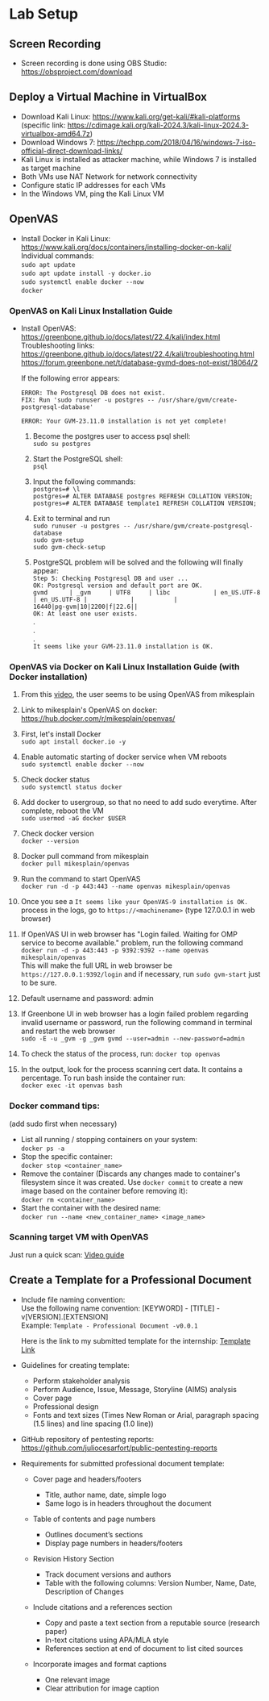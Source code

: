 # Lab Setup

## Screen Recording
- Screen recording is done using OBS Studio: https://obsproject.com/download

## Deploy a Virtual Machine in VirtualBox
- Download Kali Linux: https://www.kali.org/get-kali/#kali-platforms (specific link: https://cdimage.kali.org/kali-2024.3/kali-linux-2024.3-virtualbox-amd64.7z)
- Download Windows 7: https://techpp.com/2018/04/16/windows-7-iso-official-direct-download-links/ 
- Kali Linux is installed as attacker machine, while Windows 7 is installed as target machine
- Both VMs use NAT Network for network connectivity
- Configure static IP addresses for each VMs
- In the Windows VM, ping the Kali Linux VM

## OpenVAS
- Install Docker in Kali Linux: https://www.kali.org/docs/containers/installing-docker-on-kali/<br/>
  Individual commands:<br/>
    `sudo apt update`<br/>
    `sudo apt update install -y docker.io`<br/>
    `sudo systemctl enable docker --now`<br/>
    `docker`

### OpenVAS on Kali Linux Installation Guide
- Install OpenVAS: https://greenbone.github.io/docs/latest/22.4/kali/index.html <br/>
  Troubleshooting links:<br/>
    https://greenbone.github.io/docs/latest/22.4/kali/troubleshooting.html<br/>
    https://forum.greenbone.net/t/database-gvmd-does-not-exist/18064/2<br/>
  
  If the following error appears:<br/>

  `ERROR: The Postgresql DB does not exist.`<br/>
        `FIX: Run 'sudo runuser -u postgres -- /usr/share/gvm/create-postgresql-database'`<br/>

  `ERROR: Your GVM-23.11.0 installation is not yet complete!`<br/>
  
  1. Become the postgres user to access psql shell:<br/>
     `sudo su postgres`<br/>

  2. Start the PostgreSQL shell:<br/>
     `psql`<br/>

  3. Input the following commands:<br/>
     `postgres=# \l`<br/>
     `postgres=# ALTER DATABASE postgres REFRESH COLLATION VERSION;`<br/>
     `postgres=# ALTER DATABASE template1 REFRESH COLLATION VERSION;`<br/>

  4. Exit to terminal and run<br/>
     `sudo runuser -u postgres -- /usr/share/gvm/create-postgresql-database`<br/>
     `sudo gvm-setup`<br/>
     `sudo gvm-check-setup`<br/>

  5. PostgreSQL problem will be solved and the following will finally appear:<br/>
     `Step 5: Checking Postgresql DB and user ... `<br/>
          `OK: Postgresql version and default port are OK.`<br/>
   `gvmd      | _gvm     | UTF8     | libc            | en_US.UTF-8 | en_US.UTF-8 |            |           | `<br/>
   `16440|pg-gvm|10|2200|f|22.6||`<br/>
          `OK: At least one user exists.`<br/>
     .<br/>
     .<br/>
     .<br/>
     `It seems like your GVM-23.11.0 installation is OK.`<br/>

### OpenVAS via Docker on Kali Linux Installation Guide (with Docker installation)
  1. From this [video](https://www.youtube.com/watch?v=jZZhkrY0nOE), the user seems to be using OpenVAS from mikesplain <br/>

  2. Link to mikesplain's OpenVAS on docker: https://hub.docker.com/r/mikesplain/openvas/ <br/>

  3. First, let's install Docker <br/>
  `sudo apt install docker.io -y`
    
  4. Enable automatic starting of docker service when VM reboots <br/>
  `sudo systemctl enable docker --now`

  5. Check docker status <br/>
  `sudo systemctl status docker`

  6. Add docker to usergroup, so that no need to add sudo everytime. After complete, reboot the VM <br/>
  `sudo usermod -aG docker $USER`

  7. Check docker version <br/>
  `docker --version`
  
  8. Docker pull command from mikesplain <br/>
  `docker pull mikesplain/openvas` <br/>

  9. Run the command to start OpenVAS <br/>
  `docker run -d -p 443:443 --name openvas mikesplain/openvas`

  10. Once you see a `It seems like your OpenVAS-9 installation is OK.` process in the logs, go to `https://<machinename>` (type 127.0.0.1 in web browser) <br/>

  11. If OpenVAS UI in web browser has "Login failed. Waiting for OMP service to become available." problem, run the following command <br/>
  `docker run -d -p 443:443 -p 9392:9392 --name openvas mikesplain/openvas` <br/>
      This will make the full URL in web browser be `https://127.0.0.1:9392/login` and if necessary, run `sudo gvm-start` just to be sure.
  
  11. Default username and password: admin

  12. If Greenbone UI in web browser has a login failed problem regarding invalid username or password, run the following command in terminal and restart the web browser <br/>
  `sudo -E -u _gvm -g _gvm gvmd --user=admin --new-password=admin`
  
  13. To check the status of the process, run: `docker top openvas`
  
  14. In the output, look for the process scanning cert data. It contains a percentage. To run bash inside the container run: <br/>
  `docker exec -it openvas bash` <br/>

### Docker command tips:
(add sudo first when necessary)
- List all running / stopping containers on your system: <br/>
  `docker ps -a` <br/>
- Stop the specific container: <br/>
  `docker stop <container_name>` <br/>
- Remove the container (Discards any changes made to container's filesystem since it was created. Use `docker commit` to create a new image based on the container before removing it): <br/>
  `docker rm <container_name>` <br/>
- Start the container with the desired name: <br/>
  `docker run --name <new_container_name> <image_name>` <br/>

### Scanning target VM with OpenVAS
Just run a quick scan: [Video guide](https://www.youtube.com/watch?v=MH4vVhHPm4s)

## Create a Template for a Professional Document
- Include file naming convention: <br/>
  Use the following name convention: [KEYWORD] - [TITLE] - v[VERSION].[EXTENSION] <br/>
  Example: `Template - Professional Document -v0.0.1`

  Here is the link to my submitted template for the internship: [Template Link](https://github.com/aaronamran/MCSI-Remote-Cybersecurity-Internship/blob/main/Lab%20Setup/Template%20-%20Professional%20Document%20-v0.0.1.pdf) 

- Guidelines for creating template:
  - Perform stakeholder analysis
  - Perform Audience, Issue, Message, Storyline (AIMS) analysis
  - Cover page
  - Professional design
  - Fonts and text sizes (Times New Roman or Arial, paragraph spacing (1.5 lines) and line spacing (1.0 line))

- GitHub repository of pentesting reports: https://github.com/juliocesarfort/public-pentesting-reports

- Requirements for submitted professional document template: <br/>
  - Cover page and headers/footers
    - Title, author name, date, simple logo
    - Same logo is in headers throughout the document

  - Table of contents and page numbers
    - Outlines document’s sections
    - Display page numbers in headers/footers

  - Revision History Section
    - Track document versions and authors
    - Table with the following columns: Version Number, Name, Date, Description of Changes

  - Include citations and a references section
    - Copy and paste a text section from a reputable source (research paper)
    - In-text citations using APA/MLA style
    - References section at end of document to list cited sources

  - Incorporate images and format captions
    - One relevant image
    - Clear attribution for image caption

  



  
  
